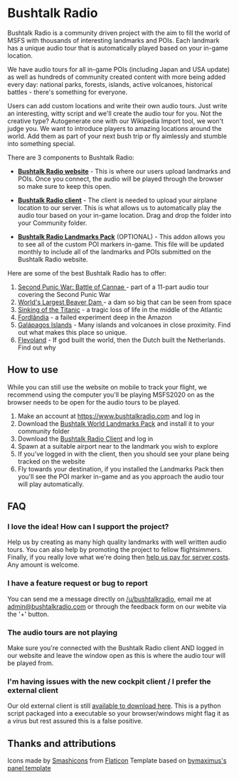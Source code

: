# Bushtalk Radio

Bushtalk Radio is a community driven project with the aim to fill the world of MSFS with thousands of interesting landmarks and POIs. Each landmark has a unique audio tour that is automatically played based on your in-game location.

We have audio tours for all in-game POIs (including Japan and USA update) as well as hundreds of community created content with more being added every day: national parks, forests, islands, active volcanoes, historical battles - there's something for everyone.

Users can add custom locations and write their own audio tours. Just write an interesting, witty script and we'll create the audio tour for you. Not the creative type? Autogenerate one with our Wikipedia Import tool, we won't judge you. We want to introduce players to amazing locations around the world. Add them as part of your next bush trip or fly aimlessly and stumble into something special.

There are 3 components to Bushtalk Radio:

* **[Bushtalk Radio website](https://www.bushtalkradio.com)** - This is where our users upload landmarks and POIs. Once you connect, the audio will be played through the browser so make sure to keep this open.

* **[Bushtalk Radio client](https://flightsim.to/file/7898/bushtalk-radio-client-audio-tours-from-your-cockpit)** - The client is needed to upload your airplane location to our server. This is what allows us to automatically play the audio tour based on your in-game location. Drag and drop the folder into your Community folder.

* **[Bushtalk Radio Landmarks Pack](https://flightsim.to/file/7285/bushtalk-radio-world-landmarks-pack)** (OPTIONAL) - This addon allows you to see all of the custom POI markers in-game. This file will be updated monthly to include all of the landmarks and POIs submitted on the Bushtalk Radio website.

Here are some of the best Bushtalk Radio has to offer:

1. [Second Punic War: Battle of Cannae ](https://bushtalkradio.com/?landmark=1437) - part of a 11-part audio tour covering the Second Punic War
2. [World's Largest Beaver Dam ](https://bushtalkradio.com/?landmark=1426) - a dam so big that can be seen from space
3. [Sinking of the Titanic](https://bushtalkradio.com/?landmark=1425) - a tragic loss of life in the middle of the Atlantic
4. [Fordlândia](https://bushtalkradio.com/?landmark=1220) - a failed experiment deep in the Amazon
5. [Galápagos Islands](https://bushtalkradio.com/?landmark=1397) - Many islands and volcanoes in close proximity. Find out what makes this place so unique.
6. [Flevoland](https://bushtalkradio.com/?landmark=1591) - If god built the world, then the Dutch built the Netherlands. Find out why

## How to use

While you can still use the website on mobile to track your flight, we recommend using the computer you'll be playing MSFS2020 on as the browser needs to be open for the audio tours to be played.

1. Make an account at https://www.bushtalkradio.com and log in
2. Download the [Bushtalk World Landmarks Pack](https://flightsim.to/file/7285/bushtalk-radio-world-landmarks-pack) and install it to your community folder
3. Download the [Bushtalk Radio Client](https://flightsim.to/file/7898/bushtalk-radio-client-audio-tours-from-your-cockpit) and log in
4. Spawn at a suitable airport near to the landmark you wish to explore
5. If you've logged in with the client, then you should see your plane being tracked on the website
6. Fly towards your destination, if you installed the Landmarks Pack then you'll see the POI marker in-game and as you approach the audio tour will play automatically.

## FAQ

### I love the idea! How can I support the project?

Help us by creating as many high quality landmarks with well written audio tours. You can also help by promoting the project to fellow flightsimmers. Finally, if you really love what we're doing then [help us pay for server costs](https://www.paypal.com/donate?hosted_button_id=PNDL5HN4K4KJN). Any amount is welcome.

### I have a feature request or bug to report

You can send me a message directly on [/u/bushtalkradio](https://www.reddit.com/user/bushtalkradio), email me at admin@bushtalkradio.com or through the feedback form on our webite via the '+' button.

### The audio tours are not playing

Make sure you're connected with the Bushtalk Radio client AND logged in our website and leave the window open as this is where the audio tour will be played from.

### I'm having issues with the new cockpit client / I prefer the external client

Our old external client is still [available to download here](https://bushtalkradioclient-dist.s3.amazonaws.com/BushtalkExternalClient.zip). This is a python script packaged into a executable so your browser/windows might flag it as a virus but rest assured this is a false positive.


## Thanks and attributions

Icons made by [Smashicons](https://www.flaticon.com/authors/smashicons) from [Flaticon](https://www.flaticon.com/)
Template based on [bymaximus's panel template](https://github.com/bymaximus/msfs2020-toolbar-window-template)

